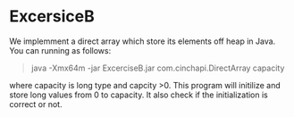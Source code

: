 # ExcersiceB
We implemment a direct array which store its elements off heap in Java. You can running as follows:

> java -Xmx64m -jar ExcerciseB.jar  com.cinchapi.DirectArray capacity

where capacity is long type and capcity >0.
This program will initilize and store long values from 0 to capacity. It also check if the initialization is correct or not.
